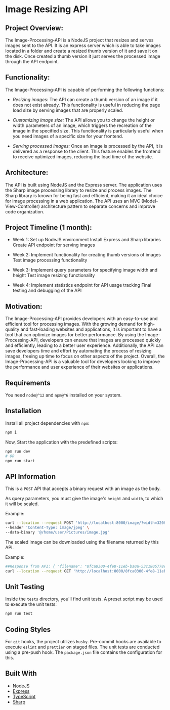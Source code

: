# Image Resizing API 

## Project Overview: 
The Image-Processing-API is a NodeJS project that resizes and serves images sent to the API. It is an express server which is able to take images located in a folder and create a resized thumb version of it and save it on the disk. Once created a thumb version it just serves the processed image through the API endpoint. 

## Functionality: 
The Image-Processing-API is capable of performing the following functions:

* *Resizing images:* The API can create a thumb version of an image if it does not exist already. This functionality is useful in reducing the page load size by serving images that are properly scaled.

* *Customizing image size:* The API allows you to change the height or width parameters of an image, which triggers the recreation of the image in the specified size. This functionality is particularly useful when you need images of a specific size for your frontend.

* *Serving processed images:* Once an image is processed by the API, it is delivered as a response to the client. This feature enables the frontend to receive optimized images, reducing the load time of the website.


## Architecture: 
The API is built using NodeJS and the Express server. The application uses the Sharp image processing library to resize and process images. The Sharp library is known for being fast and efficient, making it an ideal choice for image processing in a web application. The API uses an MVC (Model-View-Controller) architecture pattern to separate concerns and improve code organization.

## Project Timeline (1 month): 
* Week 1:
Set up NodeJS environment
Install Express and Sharp libraries
Create API endpoint for serving images

* Week 2:
Implement functionality for creating thumb versions of images
Test image processing functionality


* Week 3:
Implement query parameters for specifying image width and height
Test image resizing functionality

* Week 4:
Implement statistics endpoint for API usage tracking
Final testing and debugging of the API

## Motivation: 
The Image-Processing-API provides developers with an easy-to-use and efficient tool for processing images. With the growing demand for high-quality and fast-loading websites and applications, it is important to have a tool that can optimize images for better performance. By using the Image-Processing-API, developers can ensure that images are processed quickly and efficiently, leading to a better user experience. Additionally, the API can save developers time and effort by automating the process of resizing images, freeing up time to focus on other aspects of the project. Overall, the Image-Processing-API is a valuable tool for developers looking to improve the performance and user experience of their websites or applications.


## Requirements

You need `node@^12` and `npm@^6` installed on your system.

## Installation

Install all project dependencies with `npm`:
```bash
npm i
```

Now, Start the application with the predefined scripts:

```bash
npm run dev
# OR
npm run start
```

## API Information

This is a `POST` API that accepts a binary request with an image as the body.

As query parameters, you must give the image's `height` and `width`, to which it will be scaled.

Example:
```bash
curl --location --request POST 'http://localhost:8000/image/?width=320&height=200' \
--header 'Content-Type: image/jpeg' \
--data-binary '@/home/user/Pictures/image.jpg'
```

The scaled image can be downloaded using the filename returned by this API.

Example:
```bash
##Response from API: { "filename": "8fca0300-4fe8-11eb-ba0a-53c1805778e7.jpg" }
curl --location --request GET 'http://localhost:8000/8fca0300-4fe8-11eb-ba0a-53c1805778e7.jpg'
```

## Unit Testing

Inside the `tests` directory, you'll find unit tests.
A preset script may be used to execute the unit tests:
```bash
npm run test
```

## Coding Styles

For `git` hooks, the project utilizes `husky`. Pre-commit hooks are available to execute `eslint` and `prettier` on staged files. The unit tests are conducted using a pre-push hook. The `package.json` file contains the configuration for this.

## Built With

* [NodeJS](https://nodejs.org/en/)
* [Express](https://expressjs.com/)
* [TypeScript](https://www.typescriptlang.org/) 
* [Sharp](https://sharp.pixelplumbing.com/) 
